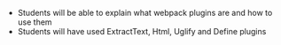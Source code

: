 - Students will be able to explain what webpack plugins are and how to use them
- Students will have used ExtractText, Html, Uglify and Define plugins
